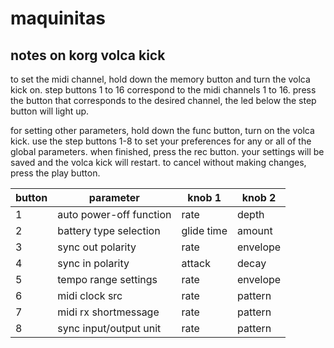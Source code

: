 # maquinitas

## notes on korg volca kick

to set the midi channel, hold down the memory button and turn the volca kick on. step buttons 1 to 16 correspond to the midi channels 1 to 16. press the button that corresponds to the desired channel, the led below the step button will light up.

for setting other parameters, hold down the func button, turn on the volca kick. use the step buttons 1-8 to set your preferences for any or all of the global parameters. when finished, press the rec button. your settings will be saved and the volca kick will restart. to cancel without making changes, press the play button.

|button|parameter              | knob 1   | knob 2   |
|------|-----------------------|----------|----------|
|1     |auto power-off function|rate      |depth     |
|2     |battery type selection |glide time|amount    |
|3     |sync out polarity      |rate      |envelope  |
|4     |sync in polarity       |attack    |decay     |
|5     |tempo range settings   |rate      |envelope  |
|6     |midi clock src         |rate      |pattern   |
|7     |midi rx shortmessage   |rate      |pattern   |
|8     |sync input/output unit |rate      |pattern   |

